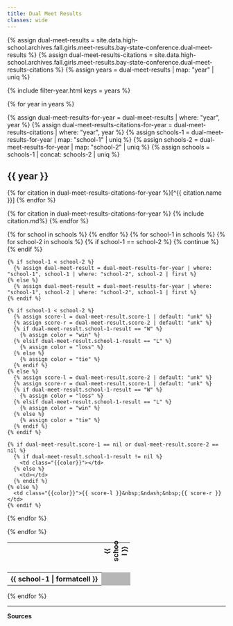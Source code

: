 ```yaml
---
title: Dual Meet Results
classes: wide
---
```


<style>
  table {
    overflow: visible;
  }

  td {
    border: 1px solid #b6b6b6;
    text-align: center;
    padding: 0;
    width: 50px;
  }

  .school-name {
    transform: rotate(-90deg) translateX(15px);
    max-width: 50px;
    width: 50px;
  }

  .neutral {
    background-color: #b6b6b6;
  }

  .win {
    background-color: #7abd91;
  }

  .loss {
    background-color: #ff6962;
  }

  .tie {
    background-color: #e8e8e8;
  }
</style>

{% assign dual-meet-results = site.data.high-school.archives.fall.girls.meet-results.bay-state-conference.dual-meet-results %}
{% assign dual-meet-results-citations = site.data.high-school.archives.fall.girls.meet-results.bay-state-conference.dual-meet-results-citations %}
{% assign years = dual-meet-results | map: "year" | uniq %}

{% include filter-year.html
  keys = years %}

{% for year in years %}

<div class="filter-section" data-key="{{ year }}" markdown="1">

{% assign dual-meet-results-for-year = dual-meet-results | where: "year", year %}
{% assign dual-meet-results-citations-for-year = dual-meet-results-citations | where: "year", year %}
{% assign schools-1 = dual-meet-results-for-year | map: "school-1" | uniq %}
{% assign schools-2 = dual-meet-results-for-year | map: "school-2" | uniq %}
{% assign schools = schools-1 | concat: schools-2 | uniq %}

## {{ year }}

{% for citation in dual-meet-results-citations-for-year %}[^{{ citation.name }}] {% endfor %}

{% for citation in dual-meet-results-citations-for-year %}
  {% include citation.md%}
{% endfor %}

<table>
<tbody>
<tr>
  <th></th>
  {% for school in schools %}
    <th><div class="school-name">{{ school }}</div></th>
  {% endfor %}
</tr>
{% for school-1 in schools %}
<tr>
  <th style="width: min-content;">{{ school-1 | formatcell }}</th>
  {% for school-2 in schools %}
    {% if school-1 == school-2 %}
      <td class="neutral"></td>
      {% continue %}
    {% endif %}

    {% if school-1 < school-2 %}
      {% assign dual-meet-result = dual-meet-results-for-year | where: "school-1", school-1 | where: "school-2", school-2 | first %}
    {% else %}
      {% assign dual-meet-result = dual-meet-results-for-year | where: "school-1", school-2 | where: "school-2", school-1 | first %}
    {% endif %}

    {% if school-1 < school-2 %}
      {% assign score-l = dual-meet-result.score-1 | default: "unk" %}
      {% assign score-r = dual-meet-result.score-2 | default: "unk" %}
      {% if dual-meet-result.school-1-result == "W" %}
        {% assign color = "win" %}
      {% elsif dual-meet-result.school-1-result == "L" %}
        {% assign color = "loss" %}
      {% else %}
        {% assign color = "tie" %}
      {% endif %}
    {% else %}
      {% assign score-l = dual-meet-result.score-2 | default: "unk" %}
      {% assign score-r = dual-meet-result.score-1 | default: "unk" %}
      {% if dual-meet-result.school-1-result == "W" %}
        {% assign color = "loss" %}
      {% elsif dual-meet-result.school-1-result == "L" %}
        {% assign color = "win" %}
      {% else %}
        {% assign color = "tie" %}
      {% endif %}
    {% endif %}

    {% if dual-meet-result.score-1 == nil or dual-meet-result.score-2 == nil %}
      {% if dual-meet-result.school-1-result != nil %}
        <td class="{{color}}"></td>
      {% else %}
        <td></td>
      {% endif %}
    {% else %}
      <td class="{{color}}">{{ score-l }}&nbsp;&ndash;&nbsp;{{ score-r }}</td>
    {% endif %}
  {% endfor %}
</tr>
{% endfor %}
</tbody>
</table>

</div>

{% endfor %}

---

__Sources__
